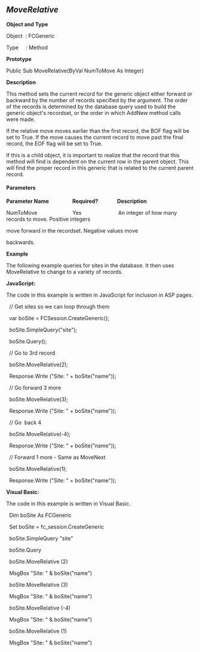 _MoveRelative_
--------------

**Object and Type**

Object  : FCGeneric

Type     : Method

**Prototype**

Public Sub MoveRelative(ByVal NumToMove As Integer)

**Description**

This method sets the current record for the generic object either forward or backward by the number of records specified by the argument. The order of the records is determined by the database query used to build the generic object's recordset, or the order in which AddNew method calls were made.

If the relative move moves earlier than the first record, the BOF flag will be set to True. If the move causes the current record to move past the final record, the EOF flag will be set to True.

If this is a child object, it is important to realize that the record that this method will find is dependent on the current row in the parent object. This will find the proper record in this generic that is related to the current parent record.

#### Parameters
**Parameter Name**                **Required?**             **Description**

NumToMove                        Yes                         An integer of how many records to move. Positive integers

move forward in the recordset. Negative values move

backwards.

**Example**

The following example queries for sites in the database. It then uses MoveRelative to change to a variety of records.

**JavaScript:**

The code in this example is written in JavaScript for inclusion in ASP pages.

  // Get sites so we can loop through them

  var boSite = FCSession.CreateGeneric();

  boSite.SimpleQuery("site");

  boSite.Query();

  // Go to 3rd record

  boSite.MoveRelative(2);

  Response.Write ("Site: " + boSite("name"));  

  // Go forward 3 more 

  boSite.MoveRelative(3);

  Response.Write ("Site: " + boSite("name"));  

  // Go  back 4

  boSite.MoveRelative(-4);

  Response.Write ("Site: " + boSite("name"));  

  // Forward 1 more - Same as MoveNext

  boSite.MoveRelative(1);

  Response.Write ("Site: " + boSite("name"));  

**Visual Basic:**

The code in this example is written in Visual Basic.

  Dim boSite As FCGeneric

  Set boSite = fc_session.CreateGeneric

  boSite.SimpleQuery "site"

  boSite.Query

  boSite.MoveRelative (2)

  MsgBox "Site: " & boSite("name")

  boSite.MoveRelative (3)

  MsgBox "Site: " & boSite("name")

  boSite.MoveRelative (-4)

  MsgBox "Site: " & boSite("name")

  boSite.MoveRelative (1)

  MsgBox "Site: " & boSite("name")